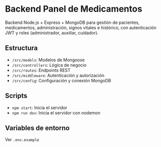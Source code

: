 # Backend Panel de Medicamentos

Backend Node.js + Express + MongoDB para gestión de pacientes, medicamentos, administración, signos vitales e histórico, con autenticación JWT y roles (administrador, auxiliar, cuidador).

## Estructura
- `/src/models`: Modelos de Mongoose
- `/src/controllers`: Lógica de negocio
- `/src/routes`: Endpoints REST
- `/src/middleware`: Autenticación y autorización
- `/src/config`: Configuración y conexión MongoDB

## Scripts
- `npm start`: Inicia el servidor
- `npm run dev`: Inicia el servidor con nodemon

## Variables de entorno
Ver `.env.example`
